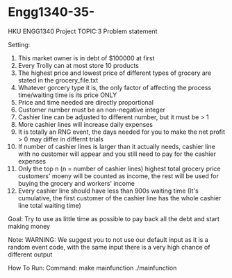 # Engg1340-35-
HKU ENGG1340 Project TOPIC:3
Problem statement

Setting: 
1. This market owner is in debt of $100000 at first
2. Every Trolly can at most store 10 products
3. The highest price and lowest price of different types of grocery are stated in the grocery_file.txt
4. Whatever gorcery type it is, the only factor of affecting the process time/waiting time is its price ONLY
5. Price and time needed are directly proportional
6. Customer number must be an non-negative integer
7. Cashier line can be adjusted to different number, but it must be > 1
8. More cashier lines will increase daily expenses
9. It is totally an RNG event, the days needed for you to make the net profit > 0 may differ in differnt trials
10. If number of cashier lines is larger than it actually needs, cashier line with no customer will appear and you still need to pay for the cashier expenses
11. Only the top n (n = number of cashier lines) highest total grocery price customers' moeny will be counted as income, the rest will be used for buying the grocery and workers' income
12. Every cashier line should have less than 900s waiting time (It's cumulative, the first customer of the cashier line has the whole cashier line total waiting time)

Goal:
Try to use as little time as possible to pay back all the debt and start making money




Note:
WARNING: We suggest you to not use our default input as it is a random event code, with the same input there is a very high chance of different output



How To Run:
Command: 
make mainfunction
./mainfunction
